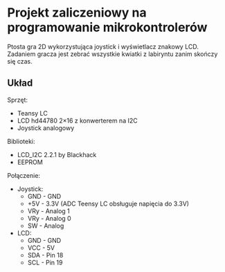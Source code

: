 # Projekt zaliczeniowy na programowanie mikrokontrolerów

Ptosta gra 2D wykorzystująca joystick i wyświetlacz znakowy LCD. Zadaniem gracza jest zebrać wszystkie kwiatki z labiryntu zanim skończy się czas.

## Układ
Sprzęt:
* Teansy LC
* LCD hd44780 2×16 z konwerterem na I2C
* Joystick analogowy

Biblioteki:
 * LCD_I2C 2.2.1 by Blackhack
 * EEPROM

Połączenie:
* Joystick:
  * GND - GND
  * +5V - 3.3V (ADC Teensy LC obsługuje napięcia do 3.3V) 
  * VRy - Analog 1
  * VRy - Analog 0
  * SW  - Analog
* LCD:
  * GND - GND
  * VCC - 5V
  * SDA - Pin 18
  * SCL - Pin 19
